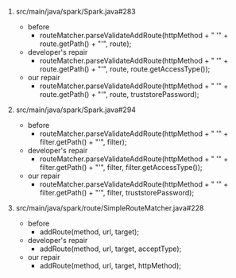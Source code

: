 1. src/main/java/spark/Spark.java#283
    - before
       - routeMatcher.parseValidateAddRoute(httpMethod + " '" + route.getPath() + "'", route);
    - developer's repair
       - routeMatcher.parseValidateAddRoute(httpMethod + " '" + route.getPath() + "'", route, route.getAccessType());
    - our repair 
       - routeMatcher.parseValidateAddRoute(httpMethod + " '" + route.getPath() + "'", route, truststorePassword);

2. src/main/java/spark/Spark.java#294
    - before
       - routeMatcher.parseValidateAddRoute(httpMethod + " '" + filter.getPath() + "'", filter);
    - developer's repair
       - routeMatcher.parseValidateAddRoute(httpMethod + " '" + filter.getPath() + "'", filter, filter.getAccessType());
    - our repair 
       - routeMatcher.parseValidateAddRoute(httpMethod + " '" + filter.getPath() + "'", filter, truststorePassword);

3. src/main/java/spark/route/SimpleRouteMatcher.java#228
    - before
       - addRoute(method, url, target);
    - developer's repair
       - addRoute(method, url, target, acceptType);
    - our repair 
       - addRoute(method, url, target, httpMethod);